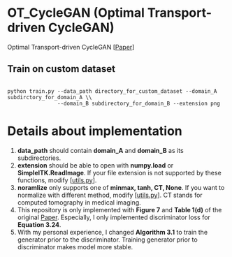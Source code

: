 # OT_CycleGAN (Optimal Transport-driven CycleGAN)

Optimal Transport-driven CycleGAN [[Paper](https://arxiv.org/abs/1909.12116)]

## Train on custom dataset

<pre><code>
python train.py --data_path directory_for_custom_dataset --domain_A subdirctory_for_domain_A \\
                --domain_B subdirectory_for_domain_B --extension png
</code></pre>

# Details about implementation

1. **data_path** should contain **domain_A** and **domain_B** as its subdirectories.
2. **extension** should be able to open with **numpy.load** or **SimpleITK.ReadImage**. If your file extension is not supported by these functions, modify [[utils.py](https://github.com/jryoungw/OT_CycleGAN/blob/d0bbb2cc6481bf76b10eb720826c2eb6ab7b65d7/utils.py#L20)].
3. **noramlize** only supports one of **minmax, tanh, CT, None**. If you want to normalize with different method, modify [[utils.py](https://github.com/jryoungw/OT_CycleGAN/blob/d0bbb2cc6481bf76b10eb720826c2eb6ab7b65d7/utils.py#L20)]. CT stands for computed tomography in medical imaging.
4. This repository is only implemented with **Figure 7** and **Table 1(d)** of the original [Paper](https://arxiv.org/abs/1909.12116). Especially, I only implemented discriminator loss for **Equation 3.24**.
5. With my personal experience, I changed **Algorithm 3.1** to train the generator prior to the discriminator. Training generator prior to discriminator makes model more stable.
